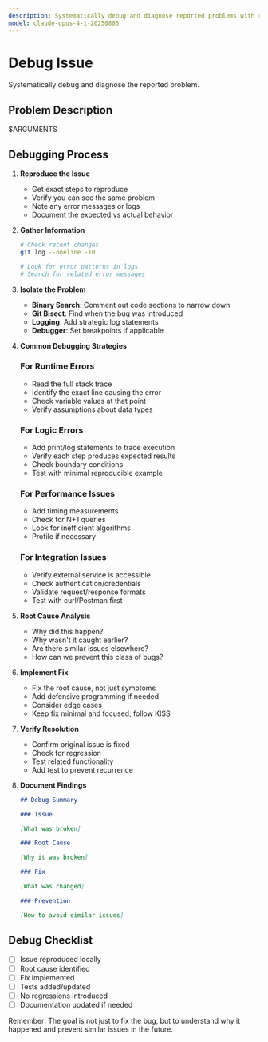 ```yaml
---
description: Systematically debug and diagnose reported problems with root cause analysis
model: claude-opus-4-1-20250805
---
```


# Debug Issue

Systematically debug and diagnose the reported problem.

## Problem Description

$ARGUMENTS

## Debugging Process

1. **Reproduce the Issue**

   - Get exact steps to reproduce
   - Verify you can see the same problem
   - Note any error messages or logs
   - Document the expected vs actual behavior

2. **Gather Information**

   ```bash
   # Check recent changes
   git log --oneline -10

   # Look for error patterns in logs
   # Search for related error messages
   ```

3. **Isolate the Problem**

   - **Binary Search**: Comment out code sections to narrow down
   - **Git Bisect**: Find when the bug was introduced
   - **Logging**: Add strategic log statements
   - **Debugger**: Set breakpoints if applicable

4. **Common Debugging Strategies**

   ### For Runtime Errors

   - Read the full stack trace
   - Identify the exact line causing the error
   - Check variable values at that point
   - Verify assumptions about data types

   ### For Logic Errors

   - Add print/log statements to trace execution
   - Verify each step produces expected results
   - Check boundary conditions
   - Test with minimal reproducible example

   ### For Performance Issues

   - Add timing measurements
   - Check for N+1 queries
   - Look for inefficient algorithms
   - Profile if necessary

   ### For Integration Issues

   - Verify external service is accessible
   - Check authentication/credentials
   - Validate request/response formats
   - Test with curl/Postman first

5. **Root Cause Analysis**

   - Why did this happen?
   - Why wasn't it caught earlier?
   - Are there similar issues elsewhere?
   - How can we prevent this class of bugs?

6. **Implement Fix**

   - Fix the root cause, not just symptoms
   - Add defensive programming if needed
   - Consider edge cases
   - Keep fix minimal and focused, follow KISS

7. **Verify Resolution**

   - Confirm original issue is fixed
   - Check for regression
   - Test related functionality
   - Add test to prevent recurrence

8. **Document Findings**

   ```markdown
   ## Debug Summary

   ### Issue

   [What was broken]

   ### Root Cause

   [Why it was broken]

   ### Fix

   [What was changed]

   ### Prevention

   [How to avoid similar issues]
   ```

## Debug Checklist

- [ ] Issue reproduced locally
- [ ] Root cause identified
- [ ] Fix implemented
- [ ] Tests added/updated
- [ ] No regressions introduced
- [ ] Documentation updated if needed

Remember: The goal is not just to fix the bug, but to understand why it happened and prevent similar issues in the future.
